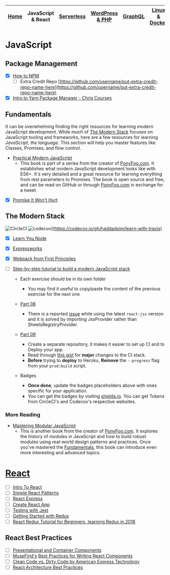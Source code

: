| [Home](README.md) | JavaScript & React | [Serverless](serverless.md) | [WordPress & PHP](wordpress.md) | [GraphQL](graphql.md) | [Linux & Docker](linux.md) | [CSS](css.md) |
| ----------------- | ------------------ | --------------------------- | ------------------------------- | --------------------- | -------------------------- | ------------- |


# JavaScript

## Package Management

- [x] [How to NPM](https://github.com/workshopper/how-to-npm)
  - [ ] Extra Credit Repo [https://github.com/username/put-extra-credit-repo-name-here](https://github.com/username/put-extra-credit-repo-name-here)
- [x] [Intro to Yarn Package Manager - Chris Courses](https://www.youtube.com/watch?v=7n467QmiANM)

## Fundamentals

It can be overwhelming finding the right resources for learning modern JavaScript development. While much of [The Modern Stack](#the-modern-stack) focuses on JavaScript tooling and frameworks, here are a few resources for learning _JavaScript, the language_. This section will help you master features like Classes, Promises, and flow control.

- [Practical Modern JavaScript](https://github.com/mjavascript/practical-modern-javascript)
  - This book is part of a series from the creator of [PonyFoo.com](https://ponyfoo.com/books). It establishes what modern JavaScript development looks like with ES6+. It's very detailed and a great resource for learning everything from rest parameters to Promises. The book is open source and free, and can be read on GitHub or through [PonyFoo.com](https://ponyfoo.com/books) in exchange for a tweet.
- [x] [Promise It Won't Hurt](https://github.com/stevekane/promise-it-wont-hurt)

## The Modern Stack

![CircleCI](https://img.shields.io/circleci/build/github/haddadsim/learn-with-travis.svg?style=flat-square)
![codecov](https://codecov.io/gh/haddadsim/learn-with-travis/branch/master/graph/badge.svg)](https://codecov.io/gh/haddadsim/learn-with-travis)

- [x] [Learn You Node](https://github.com/workshopper/learnyounode)
- [x] [Expressworks](https://github.com/azat-co/expressworks)
- [x] [Webpack from First Principles](https://www.youtube.com/watch?v=WQue1AN93YU)
- [ ] [Step-by-step tutorial to build a modern JavaScript stack](https://github.com/verekia/js-stack-from-scratch)

  - Each exercise should be in its own folder
    - You may find it useful to copy/paste the content of the previous exercise for the next one
  - [Part 08](https://github.com/verekia/js-stack-from-scratch/blob/master/tutorial/08-bootstrap-jss.md)

    - There is a reported [issue](https://github.com/verekia/js-stack-from-scratch/issues/243) while using the latest `react-jss` version and it is solved by importing JssProvider rather than SheetsRegistryProvider.

  - [Part 09](https://github.com/verekia/js-stack-from-scratch/blob/master/tutorial/09-travis-coveralls-heroku.md)

    - Create a separate repository, it makes it easier to set up CI and to Deploy your app.
    - Read through [this gist](https://gist.github.com/Faultless/cbb014364dc1a5440ab6473a9a3608ab) for **major** changes to the CI stack.
    - **Before** trying to **deploy** to Heroku, **Remove** the `--progress` flag from your `prod:build` script.

  - Badges
    - **Once done**, update the badges placeholders above with ones specific for your application.
    - You can get the badges by visiting [shields.io](http://shields.io/). You can get Tokens from CircleCI's and Codecov's respective websites.

### More Reading

- [Mastering Modular JavaScript](https://github.com/mjavascript/mastering-modular-javascript)
  - This is another book from the creator of [PonyFoo.com](https://ponyfoo.com/books). It explores the history of modules in JavaScript and how to build robust modules using real-world design patterns and practices. Once you've mastered the [Fundamentals](#fundamentals), this book can introduce even more interesting and advanced topics.

# [React](https://facebook.github.io/react/)

- [ ] [Intro To React](https://facebook.github.io/react/tutorial/tutorial.html)
- [ ] [Simple React Patterns](http://lucasmreis.github.io/blog/simple-react-patterns/)
- [ ] [React Express](http://www.react.express/)
- [ ] [Create React App](https://github.com/facebookincubator/create-react-app)
- [ ] [Testing with Jest](https://facebook.github.io/jest/docs/tutorial-react.html)
- [ ] [Getting Started with Redux](https://egghead.io/courses/getting-started-with-redux)
- [ ] [React Redux Tutorial for Beginners, learning Redux in 2018](https://dev.to/valentinogagliardi/react-redux-tutorial-for-beginners-learning-redux-in-2018-13hj)

## React Best Practices

- [ ] [Presentational and Container Components](https://medium.com/@dan_abramov/smart-and-dumb-components-7ca2f9a7c7d0)
- [ ] [MuseFind's](https://musefind.com/) [Best Practices for Writing React Components](https://engineering.musefind.com/our-best-practices-for-writing-react-components-dec3eb5c3fc8)
- [ ] [Clean Code vs. Dirty Code by American Express Technology](https://americanexpress.io/clean-code-dirty-code/)
- [ ] [React Architecture Best Practices](https://www.sitepoint.com/react-architecture-best-practices/)
